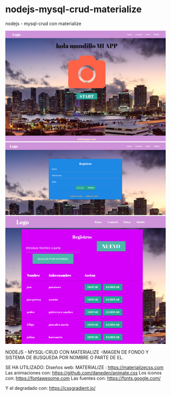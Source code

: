 # nodejs-mysql-crud-materialize
nodejs - mysql-crud con materialize 

![Alt text](nodejs-mongo-materialize-crud.jpg)
![Alt text](nodejs-mongo-materialize-crud2.png)
![Alt text](nodejs-mongo-materialize-crud3.png)


NODEJS - MYSQL-CRUD CON MATERIALIZE -IMAGEN DE FONDO Y SISTEMA DE BUSQUEDA POR NOMBRE O PARTE DE EL.

SE HA UTILIZADO: Diseños web: MATERIALIZE : https://materializecss.com 
Las animaciones con: https://github.com/daneden/animate.css 
Los iconos con: https://fontawesome.com 
Las fuentes con: https://fonts.google.com/

Y el degradado con: https://cssgradient.io/
